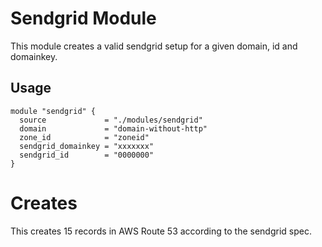 # Sendgrid Module

This module creates a valid sendgrid setup for a given domain, id and domainkey.

## Usage

```
module "sendgrid" {
  source             = "./modules/sendgrid"
  domain             = "domain-without-http"
  zone_id            = "zoneid"
  sendgrid_domainkey = "xxxxxxx"
  sendgrid_id        = "0000000"
}
```

# Creates

This creates 15 records in AWS Route 53 according to the sendgrid spec.

